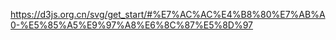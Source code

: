 https://d3js.org.cn/svg/get_start/#%E7%AC%AC%E4%B8%80%E7%AB%A0-%E5%85%A5%E9%97%A8%E6%8C%87%E5%8D%97
